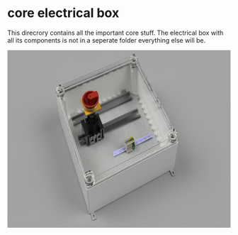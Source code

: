 # core electrical box

This direcrory contains all the important core stuff. The electrical box with all its components is not in a seperate folder everything else will be.

<img src="core_electrical_box.png" height="400" />